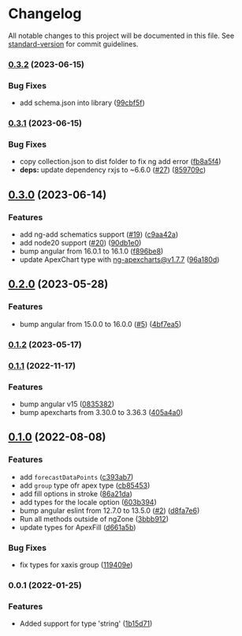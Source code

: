 # Changelog

All notable changes to this project will be documented in this file. See [standard-version](https://github.com/conventional-changelog/standard-version) for commit guidelines.

### [0.3.2](https://github.com/damingerdai/ngx-apexcharts/compare/v0.3.1...v0.3.2) (2023-06-15)


### Bug Fixes

* add schema.json into library ([99cbf5f](https://github.com/damingerdai/ngx-apexcharts/commit/99cbf5f1a64c805ef13f14eed50cb8522099d64c))

### [0.3.1](https://github.com/damingerdai/ngx-apexcharts/compare/v0.3.0...v0.3.1) (2023-06-15)


### Bug Fixes

* copy collection.json to dist folder to fix ng add error ([fb8a5f4](https://github.com/damingerdai/ngx-apexcharts/commit/fb8a5f4e6ea6da9fe038df227c750dcbaf821043))
* **deps:** update dependency rxjs to ~6.6.0 ([#27](https://github.com/damingerdai/ngx-apexcharts/issues/27)) ([859709c](https://github.com/damingerdai/ngx-apexcharts/commit/859709c85624fd68f74a6f6efe6dd3956d3b032b))

## [0.3.0](https://github.com/damingerdai/ngx-apexcharts/compare/v0.2.0...v0.3.0) (2023-06-14)


### Features

* add ng-add schematics support ([#19](https://github.com/damingerdai/ngx-apexcharts/issues/19)) ([c9aa42a](https://github.com/damingerdai/ngx-apexcharts/commit/c9aa42a1e4bcf1abbdad9502ec868a95321e2a68))
* add node20 support ([#20](https://github.com/damingerdai/ngx-apexcharts/issues/20)) ([90db1e0](https://github.com/damingerdai/ngx-apexcharts/commit/90db1e0abfedc8079f6d5779b6e7c13d1722bcc5))
* bump angular from 16.0.1 to 16.1.0 ([f896be8](https://github.com/damingerdai/ngx-apexcharts/commit/f896be8b751f1afa0ff0dadcaebbf740fc8b6081))
* update ApexChart type with ng-apexcharts@v1.7.7 ([96a180d](https://github.com/damingerdai/ngx-apexcharts/commit/96a180dfaf8777ef582beeb9617fe2e96159385e))

## [0.2.0](https://github.com/damingerdai/ngx-apexcharts/compare/v0.1.2...v0.2.0) (2023-05-28)


### Features

* bump angular from 15.0.0 to 16.0.0 ([#5](https://github.com/damingerdai/ngx-apexcharts/issues/5)) ([4bf7ea5](https://github.com/damingerdai/ngx-apexcharts/commit/4bf7ea5a7611d5c6ce643099374f7faae263fc4f))

### [0.1.2](https://github.com/damingerdai/ngx-apexcharts/compare/v0.1.1...v0.1.2) (2023-05-17)

### [0.1.1](https://github.com/damingerdai/ngx-apexcharts/compare/v0.1.0...v0.1.1) (2022-11-17)


### Features

* bump angular v15 ([0835382](https://github.com/damingerdai/ngx-apexcharts/commit/0835382c089bafad9058210b0e92dbf9e156c8dc))
* bump apexcharts from 3.30.0 to 3.36.3 ([405a4a0](https://github.com/damingerdai/ngx-apexcharts/commit/405a4a04dd7bc31292a5ae5c5c7899d183577d83))

## [0.1.0](https://github.com/damingerdai/ngx-apexcharts/compare/v0.0.1...v0.1.0) (2022-08-08)


### Features

* add `forecastDataPoints` ([c393ab7](https://github.com/damingerdai/ngx-apexcharts/commit/c393ab7fdd0f3216dc794b52ed085ab0966c7db6))
* add `group` type ofr apex type ([cb85453](https://github.com/damingerdai/ngx-apexcharts/commit/cb85453c3e8753987de0b58a71a29a930b3e2394))
* add fill options in stroke ([86a21da](https://github.com/damingerdai/ngx-apexcharts/commit/86a21da62fe43f989c246e6215c6c96892819a65))
* add types for the locale option ([603b394](https://github.com/damingerdai/ngx-apexcharts/commit/603b39426199c604e7d2411a6cb42d38507090b7))
* bump angular eslint from 12.7.0 to 13.5.0 ([#2](https://github.com/damingerdai/ngx-apexcharts/issues/2)) ([d8fa7e6](https://github.com/damingerdai/ngx-apexcharts/commit/d8fa7e66628c85fbad4909869959a1ceb379ea84))
* Run all methods outside of ngZone ([3bbb912](https://github.com/damingerdai/ngx-apexcharts/commit/3bbb912c21d2396e72abd4060767cee569d17c0f))
* update types for ApexFill ([d661a5b](https://github.com/damingerdai/ngx-apexcharts/commit/d661a5b58d1429a1d2d4e75b957e2c4c8725b248))


### Bug Fixes

* fix types for xaxis group ([119409e](https://github.com/damingerdai/ngx-apexcharts/commit/119409ee1313cfc707ed2bd718b7da13295e3ce1))

### 0.0.1 (2022-01-25)


### Features

* Added support for type 'string'  ([1b15d71](https://github.com/damingerdai/ngx-apexcharts/commit/1b15d7182a86f09adce60be7b95c808ed335908a))
